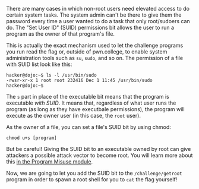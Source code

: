 There are many cases in which non-root users need elevated access to do certain system tasks.
The system admin can't be there to give them the password every time a user wanted to do a task that only root/sudoers can do.
The "Set User ID" (SUID) permissions bit allows the user to run a program as the owner of that program's file.

This is actually the exact mechanism used to let the challenge programs you run read the flag or, outside of pwn.college, to enable system administration tools such as `su`, `sudo`, and so on.
The permission of a file with SUID list look like this:

```console
hacker@dojo:~$ ls -l /usr/bin/sudo
-rwsr-xr-x 1 root root 232416 Dec 1 11:45 /usr/bin/sudo
hacker@dojo:~$
```

The `s` part in place of the executable bit means that the program is executable _with SUID_.
It means that, regardless of what user runs the program (as long as they have executbale permissions), the program will execute as the owner user (in this case, the `root` user).

As the owner of a file, you can set a file's SUID bit by using chmod:

```
chmod u+s [program]
```

But be careful!
Giving the SUID bit to an executable owned by root can give attackers a possible attack vector to become root.
You will learn more about this [in the Program Misuse module](/fundamentals/program-misuse/).

Now, we are going to let you add the SUID bit to the `/challenge/getroot` program in order to spawn a root shell for you to `cat` the flag yourself!
